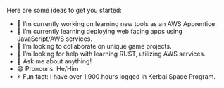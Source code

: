 Here are some ideas to get you started:

- 🔭 I’m currently working on learning new tools as an AWS Apprentice.
- 🌱 I’m currently learning deploying web facing apps using JavaScript/AWS services.
- 👯 I’m looking to collaborate on unique game projects.
- 🤔 I’m looking for help with learning RUST, utilizing AWS services.
- 💬 Ask me about anything!
- 😄 Pronouns: He/Him
- ⚡ Fun fact: I have over 1,900 hours logged in Kerbal Space Program.

